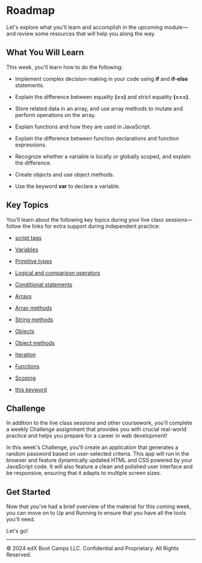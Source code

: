 # Roadmap
Let's explore what you'll learn and accomplish in the upcoming module—and review some resources that will help you along the way.

## What You Will Learn
This week, you'll learn how to do the following:

* Implement complex decision-making in your code using **if** and **if-else** statements.

* Explain the difference between equality **(==)** and strict equality **(===)**.

* Store related data in an array, and use array methods to mutate and perform operations on the array.

* Explain functions and how they are used in JavaScript.

* Explain the difference between function declarations and function expressions.

* Recognize whether a variable is locally or globally scoped, and explain the difference.

* Create objects and use object methods.

* Use the keyword **var** to declare a variable.

## Key Topics
You'll learn about the following key topics during your live class sessions—follow the links for extra support during independent practice:

* [script tags](https://developer.mozilla.org/en-US/docs/Web/HTML/Element/script)

* [Variables](https://developer.mozilla.org/en-US/docs/Web/JavaScript/Reference/Statements/var)

* [Primitive types](https://developer.mozilla.org/en-US/docs/Glossary/Primitive)

* [Logical and comparison operators](https://developer.mozilla.org/en-US/docs/Web/JavaScript/Guide/Expressions_and_Operators)

* [Conditional statements](https://developer.mozilla.org/en-US/docs/Web/JavaScript/Reference/Statements/if...else)

* [Arrays](https://developer.mozilla.org/en-US/docs/Web/JavaScript/Reference/Global_Objects/Array)

* [Array methods](https://developer.mozilla.org/en-US/docs/Web/JavaScript/Reference/Global_Objects/Array#Instance_methods)

* [String methods](https://developer.mozilla.org/en-US/docs/Web/JavaScript/Reference/Global_Objects/String#Instance_methods)

* [Objects](https://developer.mozilla.org/en-US/docs/Web/JavaScript/Reference/Global_Objects/Object)

* [Object methods](https://developer.mozilla.org/en-US/docs/Web/JavaScript/Guide/Working_with_Objects#Defining_methods)

* [Iteration](https://developer.mozilla.org/en-US/docs/Web/JavaScript/Guide/Loops_and_iteration)

* [Functions](https://developer.mozilla.org/en-US/docs/Web/JavaScript/Guide/Functions)

* [Scoping](https://developer.mozilla.org/en-US/docs/Web/JavaScript/Guide/Grammar_and_types#Variable_scope)

* [this keyword](https://developer.mozilla.org/en-US/docs/Web/JavaScript/Reference/Operators/this)

## Challenge
In addition to the live class sessions and other coursework, you'll complete a weekly Challenge assignment that provides you with crucial real-world practice and helps you prepare for a career in web development!

In this week's Challenge, you'll create an application that generates a random password based on user-selected criteria. This app will run in the browser and feature dynamically updated HTML and CSS powered by your JavaScript code. It will also feature a clean and polished user interface and be responsive, ensuring that it adapts to multiple screen sizes.

## Get Started
Now that you've had a brief overview of the material for this coming week, you can move on to Up and Running to ensure that you have all the tools you'll need.

Let's go!

---
© 2024 edX Boot Camps LLC. Confidential and Proprietary. All Rights Reserved.
